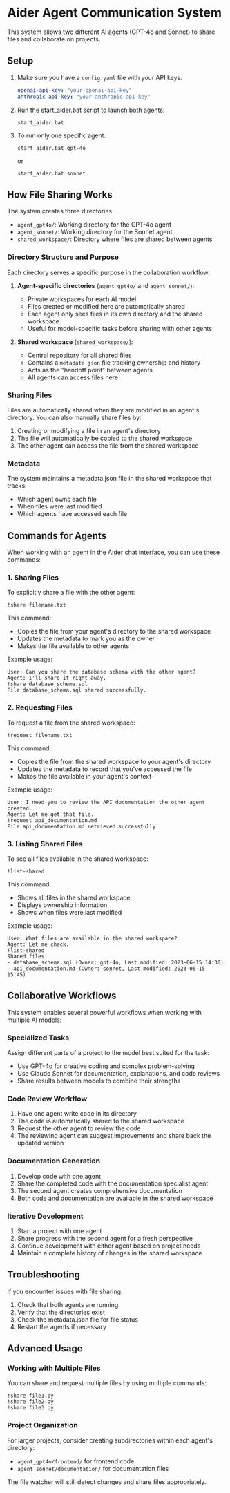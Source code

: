 # Aider Agent Communication System

This system allows two different AI agents (GPT-4o and Sonnet) to share files and collaborate on projects.

## Setup

1. Make sure you have a `config.yaml` file with your API keys:
   ```yaml
   openai-api-key: "your-openai-api-key"
   anthropic-api-key: "your-anthropic-api-key"
   ```

2. Run the start_aider.bat script to launch both agents:
   ```
   start_aider.bat
   ```

3. To run only one specific agent:
   ```
   start_aider.bat gpt-4o
   ```
   or
   ```
   start_aider.bat sonnet
   ```

## How File Sharing Works

The system creates three directories:
- `agent_gpt4o/`: Working directory for the GPT-4o agent
- `agent_sonnet/`: Working directory for the Sonnet agent
- `shared_workspace/`: Directory where files are shared between agents

### Directory Structure and Purpose

Each directory serves a specific purpose in the collaboration workflow:

1. **Agent-specific directories** (`agent_gpt4o/` and `agent_sonnet/`):
   - Private workspaces for each AI model
   - Files created or modified here are automatically shared
   - Each agent only sees files in its own directory and the shared workspace
   - Useful for model-specific tasks before sharing with other agents

2. **Shared workspace** (`shared_workspace/`):
   - Central repository for all shared files
   - Contains a `metadata.json` file tracking ownership and history
   - Acts as the "handoff point" between agents
   - All agents can access files here

### Sharing Files

Files are automatically shared when they are modified in an agent's directory. You can also manually share files by:

1. Creating or modifying a file in an agent's directory
2. The file will automatically be copied to the shared workspace
3. The other agent can access the file from the shared workspace

### Metadata

The system maintains a metadata.json file in the shared workspace that tracks:
- Which agent owns each file
- When files were last modified
- Which agents have accessed each file

## Commands for Agents

When working with an agent in the Aider chat interface, you can use these commands:

### 1. Sharing Files

To explicitly share a file with the other agent:
```
!share filename.txt
```

This command:
- Copies the file from your agent's directory to the shared workspace
- Updates the metadata to mark you as the owner
- Makes the file available to other agents

Example usage:
```
User: Can you share the database schema with the other agent?
Agent: I'll share it right away.
!share database_schema.sql
File database_schema.sql shared successfully.
```

### 2. Requesting Files

To request a file from the shared workspace:
```
!request filename.txt
```

This command:
- Copies the file from the shared workspace to your agent's directory
- Updates the metadata to record that you've accessed the file
- Makes the file available in your agent's context

Example usage:
```
User: I need you to review the API documentation the other agent created.
Agent: Let me get that file.
!request api_documentation.md
File api_documentation.md retrieved successfully.
```

### 3. Listing Shared Files

To see all files available in the shared workspace:
```
!list-shared
```

This command:
- Shows all files in the shared workspace
- Displays ownership information
- Shows when files were last modified

Example usage:
```
User: What files are available in the shared workspace?
Agent: Let me check.
!list-shared
Shared files:
- database_schema.sql (Owner: gpt-4o, Last modified: 2023-06-15 14:30)
- api_documentation.md (Owner: sonnet, Last modified: 2023-06-15 15:45)
```

## Collaborative Workflows

This system enables several powerful workflows when working with multiple AI models:

### Specialized Tasks

Assign different parts of a project to the model best suited for the task:
- Use GPT-4o for creative coding and complex problem-solving
- Use Claude Sonnet for documentation, explanations, and code reviews
- Share results between models to combine their strengths

### Code Review Workflow

1. Have one agent write code in its directory
2. The code is automatically shared to the shared workspace
3. Request the other agent to review the code
4. The reviewing agent can suggest improvements and share back the updated version

### Documentation Generation

1. Develop code with one agent
2. Share the completed code with the documentation specialist agent
3. The second agent creates comprehensive documentation
4. Both code and documentation are available in the shared workspace

### Iterative Development

1. Start a project with one agent
2. Share progress with the second agent for a fresh perspective
3. Continue development with either agent based on project needs
4. Maintain a complete history of changes in the shared workspace

## Troubleshooting

If you encounter issues with file sharing:

1. Check that both agents are running
2. Verify that the directories exist
3. Check the metadata.json file for file status
4. Restart the agents if necessary

## Advanced Usage

### Working with Multiple Files

You can share and request multiple files by using multiple commands:
```
!share file1.py
!share file2.py
!share file3.py
```

### Project Organization

For larger projects, consider creating subdirectories within each agent's directory:
- `agent_gpt4o/frontend/` for frontend code
- `agent_sonnet/documentation/` for documentation files

The file watcher will still detect changes and share files appropriately.
